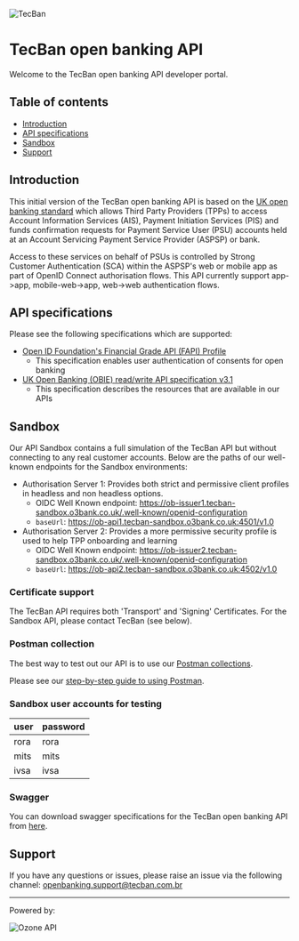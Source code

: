 ![TecBan](https://bitbucket.org/ozoneapi/tecban-developer-portal/downloads/tecban-logo-300px.png)

# TecBan open banking API

Welcome to the TecBan open banking API developer portal.


## Table of contents

  - [Introduction](#introduction)
  - [API specifications](#api-specifications)
  - [Sandbox](#sandbox)
  - [Support](#support)


## Introduction

This initial version of the TecBan open banking API is based on the [UK open banking standard](https://standards.openbanking.org.uk/) which allows Third Party Providers (TPPs) to access Account Information Services (AIS), Payment Initiation Services (PIS) and funds confirmation requests for Payment Service User (PSU) accounts held at an Account Servicing Payment Service Provider (ASPSP) or bank. 

Access to these services on behalf of PSUs is controlled by Strong Customer Authentication (SCA) within the ASPSP's web or mobile app as part of OpenID Connect authorisation flows. This API currently support app->app, mobile-web->app, web->web authentication flows.


## API specifications

Please see the following specifications which are supported:

  - [Open ID Foundation's Financial Grade API (FAPI) Profile](https://openid.net/specs/openid-financial-api-part-2-wd-06.html)
    - This specification enables user authentication of consents for open banking
  - [UK Open Banking (OBIE) read/write API specification v3.1](https://openbankinguk.github.io/read-write-api-site3/)
    - This specification describes the resources that are available in our APIs
    
    
## Sandbox

Our API Sandbox contains a full simulation of the TecBan API but without connecting to any real customer accounts. Below are the paths of our well-known endpoints for the Sandbox environments:

  - Authorisation Server 1: Provides both strict and permissive client profiles in headless and non headless options.
    - OIDC Well Known endpoint: https://ob-issuer1.tecban-sandbox.o3bank.co.uk/.well-known/openid-configuration
    - `baseUrl`: https://ob-api1.tecban-sandbox.o3bank.co.uk:4501/v1.0
  - Authorisation Server 2: Provides a more permissive security profile is used to help TPP onboarding and learning
    - OIDC Well Known endpoint: https://ob-issuer2.tecban-sandbox.o3bank.co.uk/.well-known/openid-configuration
    - `baseUrl`: https://ob-api2.tecban-sandbox.o3bank.co.uk:4502/v1.0

### Certificate support

The TecBan API requires both 'Transport' and 'Signing' Certificates. For the Sandbox API, please contact TecBan (see below).

### Postman collection

The best way to test out our API is to use our [Postman collections](TBC).

Please see our [step-by-step guide to using Postman](TBC). 

### Sandbox user accounts for testing

| user   | password |
| -------|----------|
| rora   | rora     |
| mits   | mits     |
| ivsa   | ivsa     |

### Swagger
You can download swagger specifications for the TecBan open banking API from [here](https://github.com/OpenBankingUK/read-write-api-specs/tree/v3.1.5).

## Support

If you have any questions or issues, please raise an issue via the following channel: [openbanking.support@tecban.com.br](mailto:openbanking.support@tecban.com.br)

---

Powered by:

![Ozone API](https://bitbucket.org/ozoneapi/tecban-developer-portal/downloads/ozoneapi-logo-300px.png)